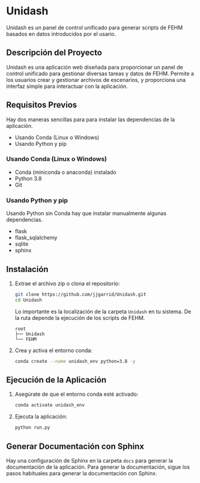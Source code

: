 # Unidash
Unidash es un panel de control unificado para generar scripts de FEHM basados en datos introducidos por el usario.

## Descripción del Proyecto
Unidash es una aplicación web diseñada para proporcionar un panel de control unificado para gestionar diversas tareas y datos de FEHM. Permite a los usuarios crear y gestionar archivos de escenarios, y proporciona una interfaz simple para interactuar con la aplicación.

## Requisitos Previos
Hay dos maneras sencillas para para instalar las dependencias de la aplicación.
- Usando Conda (Linux o Windows)
- Usando Python y pip

### Usando Conda (Linux o Windows)
- Conda (miniconda o anaconda) instalado 
- Python 3.8
- Git

### Usando Python y pip
Usando Python sin Conda hay que instalar manualmente algunas dependencias.
- flask
- flask_sqlalchemy
- sqlite
- sphinx

## Instalación
1. Extrae el archivo zip o clona el repositorio:
   ```bash
   git clone https://github.com/jjgarrid/Unidash.git
   cd Unidash
   ```
   Lo importante es la localización de la carpeta `Unidash` en tu sistema. De la ruta depende la ejecución de los scripts de FEHM.
   ```plaintext
   root
   ├── Unidash
   └── FEHM
   ```

2. Crea y activa el entorno conda:
   ```bash
   conda create --name unidash_env python=3.8 -y
   ```

## Ejecución de la Aplicación
1. Asegúrate de que el entorno conda esté activado:
   ```bash
   conda activate unidash_env
   ```

2. Ejecuta la aplicación:
   ```bash
   python run.py
   ```

## Generar Documentación con Sphinx

Hay una configuración de Sphinx en la carpeta `docs` para generar la documentación de la aplicación. Para generar la documentación, sigue los pasos habituales para generar la documentación con Sphinx.
